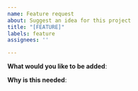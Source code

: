```yaml
---
name: Feature request
about: Suggest an idea for this project
title: "[FEATURE]"
labels: feature
assignees: ''

---
```


<!-- Please only use this template for submitting
new feature or enhancement requests -->

**What would you like to be added**:

**Why is this needed**: